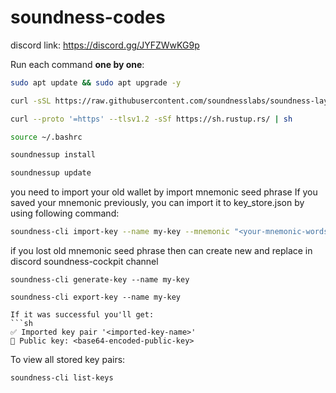 # soundness-codes

discord link: https://discord.gg/JYFZWwKG9p

Run each command **one by one**:  

```sh
sudo apt update && sudo apt upgrade -y
```

```sh
curl -sSL https://raw.githubusercontent.com/soundnesslabs/soundness-layer/main/soundnessup/install | bash
```

```sh
curl --proto '=https' --tlsv1.2 -sSf https://sh.rustup.rs/ | sh
```

```sh
source ~/.bashrc
```

```sh
soundnessup install
```

```sh
soundnessup update
```

you need to import your old wallet by import mnemonic seed phrase 
If you saved your mnemonic previously, you can import it to key_store.json by using following command:
```sh
soundness-cli import-key --name my-key --mnemonic "<your‑mnemonic‑words>"

```
if you lost old  mnemonic seed phrase then can create new and replace in discord soundness-cockpit channel
```
soundness-cli generate-key --name my-key

```
```
soundness-cli export-key --name my-key

```

```
If it was successful you'll get:
```sh
✅ Imported key pair '<imported-key-name>'
🔑 Public key: <base64-encoded-public-key>

```
To view all stored key pairs:
```sh
soundness-cli list-keys

```
